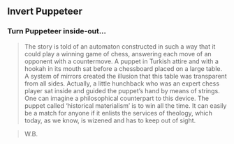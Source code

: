 ## Invert Puppeteer

### Turn Puppeteer inside-out...


> The story is told of an automaton constructed in such a way that it could play
> a winning game of chess, answering each move of an opponent with a countermove.
> A puppet in Turkish attire and with a hookah in its mouth sat before a chessboard 
> placed on a large table. A system of mirrors created the illusion that this 
> table was transparent from all sides. Actually, a little hunchback who was an 
> expert chess player sat inside and guided the puppet’s hand by means of strings. 
> One can imagine a philosophical counterpart to this device. The puppet called 
> ‘historical materialism’ is to win all the time. It can easily be a match for 
> anyone if it enlists the services of theology, which today, as we know, is 
> wizened and has to keep out of sight.

> W.B.